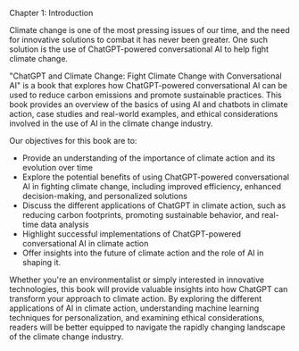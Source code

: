 Chapter 1: Introduction

Climate change is one of the most pressing issues of our time, and the need for innovative solutions to combat it has never been greater. One such solution is the use of ChatGPT-powered conversational AI to help fight climate change.

"ChatGPT and Climate Change: Fight Climate Change with Conversational AI" is a book that explores how ChatGPT-powered conversational AI can be used to reduce carbon emissions and promote sustainable practices. This book provides an overview of the basics of using AI and chatbots in climate action, case studies and real-world examples, and ethical considerations involved in the use of AI in the climate change industry.

Our objectives for this book are to:

* Provide an understanding of the importance of climate action and its evolution over time
* Explore the potential benefits of using ChatGPT-powered conversational AI in fighting climate change, including improved efficiency, enhanced decision-making, and personalized solutions
* Discuss the different applications of ChatGPT in climate action, such as reducing carbon footprints, promoting sustainable behavior, and real-time data analysis
* Highlight successful implementations of ChatGPT-powered conversational AI in climate action
* Offer insights into the future of climate action and the role of AI in shaping it.

Whether you're an environmentalist or simply interested in innovative technologies, this book will provide valuable insights into how ChatGPT can transform your approach to climate action. By exploring the different applications of AI in climate action, understanding machine learning techniques for personalization, and examining ethical considerations, readers will be better equipped to navigate the rapidly changing landscape of the climate change industry.


